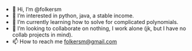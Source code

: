 - 👋 Hi, I’m @folkersm
- 👀 I’m interested in python, java, a stable income. 
- 🌱 I’m currently learning how to solve for complicated polynomials.
- 💞️ I’m looking to collaborate on nothing, I work alone (jk, but I have no collab projects in mind). 
- 📫 How to reach me folkersm@gmail.com

